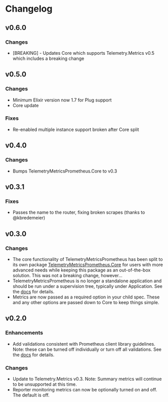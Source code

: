 # Changelog

## v0.6.0

### Changes

  * [BREAKING] - Updates Core which supports Telemetry.Metrics v0.5 which includes
    a breaking change

## v0.5.0

### Changes

  * Minimum Elixir version now 1.7 for Plug support
  * Core update
  
### Fixes

  * Re-enabled multiple instance support broken after Core split

## v0.4.0

### Changes

  * Bumps TelemetryMetricsPrometheus.Core to v0.3

## v0.3.1

### Fixes

  * Passes the name to the router, fixing broken scrapes (thanks to @kbredemeier)
  
## v0.3.0

### Changes

  * The core functionality of TelemetryMetricsPrometheus has been split to its own
  package [TelemetryMetricsPrometheus.Core](https://github.com/beam-telemetry/telemetry_metrics_prometheus_core) for users with more advanced needs while keeping this package as an out-of-the-box solution. This was not a breaking change, however...
  * TelemetryMetricsPrometheus is no longer a standalone application and should be run
  under a supervision tree, typically under Application. See the [docs](https://hexdocs.pm/telemetry_metrics_prometheus/TelemetryMetricsPrometheus.html#start_link/1) for details.
  * Metrics are now passed as a required option in your child spec. These and any other
  options are passed down to Core to keep things simple.

## v0.2.0

### Enhancements

  * Add validations consistent with Prometheus client library guidelines. 
  Note: these can be turned off individually or turn off all validations. 
  See the [docs](https://hexdocs.pm/telemetry_metrics_prometheus/TelemetryMetricsPrometheus.html#init/2) for details.
  
### Changes

  * Update to Telemetry.Metrics v0.3. Note: Summary metrics will continue
  to be unsupported at this time.
  * Reporter monitoring metrics can now be optionally turned on and off.
  The default is off.
